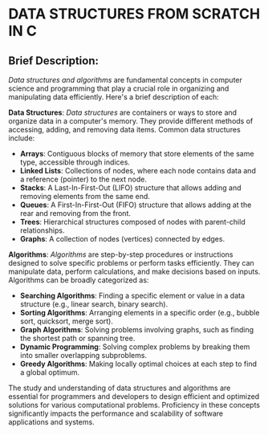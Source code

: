 # DATA STRUCTURES FROM SCRATCH IN C
## Brief Description:
*Data structures and algorithms* are fundamental concepts in computer science and programming that play a crucial role in organizing and manipulating data efficiently. Here's a brief description of each:

**Data Structures**:
*Data structures* are containers or ways to store and organize data in a computer's memory. They provide different methods of accessing, adding, and removing data items. Common data structures include:
* **Arrays**: Contiguous blocks of memory that store elements of the same type, accessible through indices.
* **Linked Lists**: Collections of nodes, where each node contains data and a reference (pointer) to the next node.
* **Stacks**: A Last-In-First-Out (LIFO) structure that allows adding and removing elements from the same end.
* **Queues**: A First-In-First-Out (FIFO) structure that allows adding at the rear and removing from the front.
* **Trees**: Hierarchical structures composed of nodes with parent-child relationships.
* **Graphs**: A collection of nodes (vertices) connected by edges.

**Algorithms**:
*Algorithms* are step-by-step procedures or instructions designed to solve specific problems or perform tasks efficiently. They can manipulate data, perform calculations, and make decisions based on inputs. Algorithms can be broadly categorized as:
* **Searching Algorithms**: Finding a specific element or value in a data structure (e.g., linear search, binary search).
* **Sorting Algorithms**: Arranging elements in a specific order (e.g., bubble sort, quicksort, merge sort).
* **Graph Algorithms**: Solving problems involving graphs, such as finding the shortest path or spanning tree.
* **Dynamic Programming**: Solving complex problems by breaking them into smaller overlapping subproblems.
* **Greedy Algorithms**: Making locally optimal choices at each step to find a global optimum.

The study and understanding of data structures and algorithms are essential for programmers and developers to design efficient and optimized solutions for various computational problems. Proficiency in these concepts significantly impacts the performance and scalability of software applications and systems.
